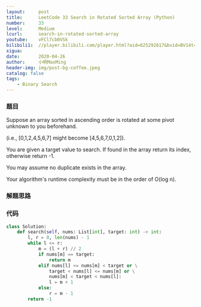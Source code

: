 ```yaml
---
layout:     post
title:      LeetCode 33 Search in Rotated Sorted Array (Python)
number:     33
level:      Medium
lcurl:      search-in-rotated-sorted-array
youtube:    vFCl7cb0VSk
bilibili1:  //player.bilibili.com/player.html?aid=625292617&bvid=BV14t4y127hK&cid=180487284&page=1
xigua:      
date:       2020-04-26
author:     小明MaxMing
header-img: img/post-bg-coffee.jpeg
catalog: false
tags:
    - Binary Search
---
```


### 题目

Suppose an array sorted in ascending order is rotated at some pivot unknown to you beforehand.

(i.e., [0,1,2,4,5,6,7] might become [4,5,6,7,0,1,2]).

You are given a target value to search. If found in the array return its index, otherwise return -1.

You may assume no duplicate exists in the array.

Your algorithm's runtime complexity must be in the order of O(log n).

### 解题思路



### 代码
```python
class Solution:
    def search(self, nums: List[int], target: int) -> int:
        l, r = 0, len(nums) - 1
        while l <= r:
            m = (l + r) // 2
            if nums[m] == target:
                return m
            elif nums[l] <= nums[m] < target or \
                target < nums[l] <= nums[m] or \
                nums[m] < target < nums[l]:
                l = m + 1
            else:
                r = m - 1
        return -1
```